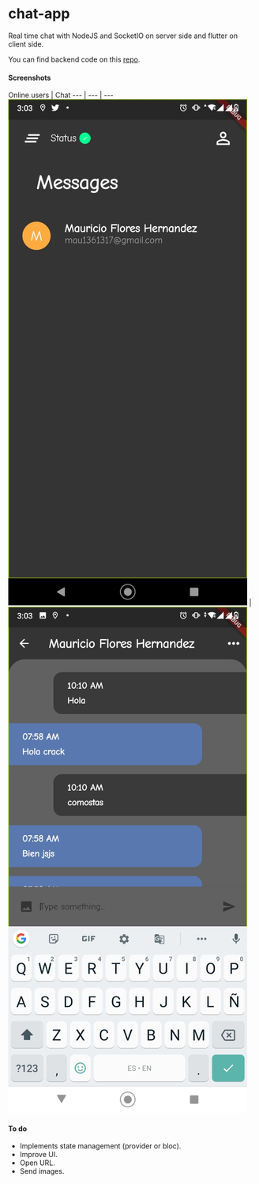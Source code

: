 # chat-app
Real time chat with NodeJS and SocketIO on server side and flutter on client side.

You can find backend code on this [repo](https://github.com/devmaufh/chat-app).

#### Screenshots
Online users | Chat
--- | --- | ---
![Asies](Screenshots/contacts.jpeg) | ![Asies](Screenshots/messages.jpeg)



#### To do 
* Implements state management (provider or bloc).
* Improve UI.
* Open URL.
* Send images.